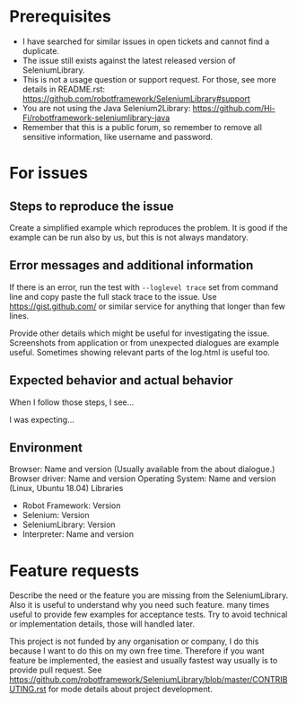 # Prerequisites

- I have searched for similar issues in open tickets and cannot find a duplicate.
- The issue still exists against the latest released version of SeleniumLibrary.
- This is not a usage question or support request. For those, see more details in README.rst: https://github.com/robotframework/SeleniumLibrary#support
- You are not using the Java Selenium2Library: https://github.com/Hi-Fi/robotframework-seleniumlibrary-java
- Remember that this is a public forum, so remember to remove all sensitive
information, like username and password.

# For issues
## Steps to reproduce the issue

Create a simplified example which reproduces the problem. It is good if the example
can be run also by us, but this is not always mandatory.

## Error messages and additional information

If there is an error, run the test with `--loglevel trace` set from command line
and copy paste the full stack trace to the issue. Use https://gist.github.com/ or
similar service for anything that longer than few lines.

Provide other details which might be useful for investigating the issue. Screenshots
from application or from unexpected dialogues are example useful. Sometimes showing
relevant parts of the log.html is useful too.

## Expected behavior and actual behavior

When I follow those steps, I see...

I was expecting...

## Environment

Browser: Name and version (Usually available from the about dialogue.)
Browser driver: Name and version
Operating System: Name and version (Linux, Ubuntu 18.04)
Libraries
- Robot Framework: Version
- Selenium: Version
- SeleniumLibrary: Version
- Interpreter: Name and version  

# Feature requests
Describe the need or the feature you are missing from the SeleniumLibrary. Also it
is useful to understand why you need such feature. many times useful to provide few examples
for acceptance tests. Try to avoid technical or implementation details,
those will handled later.

This project is not funded by any organisation or company, I do this because I
want to do this on my own free time. Therefore if you want feature be implemented,
the easiest and usually fastest way usually is to provide pull request. See
https://github.com/robotframework/SeleniumLibrary/blob/master/CONTRIBUTING.rst
for mode details about project development.
